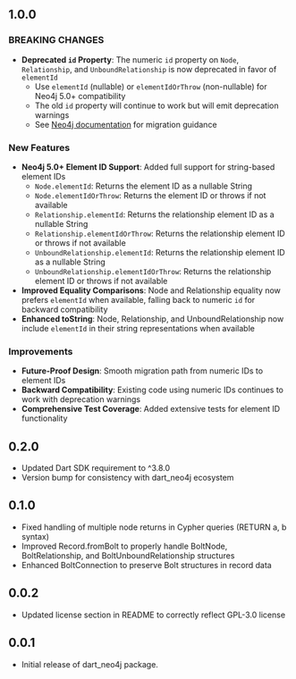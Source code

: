 ## 1.0.0

### BREAKING CHANGES

- **Deprecated `id` Property**: The numeric `id` property on `Node`, `Relationship`, and `UnboundRelationship` is now deprecated in favor of `elementId`
  - Use `elementId` (nullable) or `elementIdOrThrow` (non-nullable) for Neo4j 5.0+ compatibility
  - The old `id` property will continue to work but will emit deprecation warnings
  - See [Neo4j documentation](https://neo4j.com/docs/cypher-manual/5/functions/scalar/#functions-id) for migration guidance

### New Features

- **Neo4j 5.0+ Element ID Support**: Added full support for string-based element IDs
  - `Node.elementId`: Returns the element ID as a nullable String
  - `Node.elementIdOrThrow`: Returns the element ID or throws if not available
  - `Relationship.elementId`: Returns the relationship element ID as a nullable String
  - `Relationship.elementIdOrThrow`: Returns the relationship element ID or throws if not available
  - `UnboundRelationship.elementId`: Returns the relationship element ID as a nullable String
  - `UnboundRelationship.elementIdOrThrow`: Returns the relationship element ID or throws if not available
- **Improved Equality Comparisons**: Node and Relationship equality now prefers `elementId` when available, falling back to numeric `id` for backward compatibility
- **Enhanced toString**: Node, Relationship, and UnboundRelationship now include `elementId` in their string representations when available

### Improvements

- **Future-Proof Design**: Smooth migration path from numeric IDs to element IDs
- **Backward Compatibility**: Existing code using numeric IDs continues to work with deprecation warnings
- **Comprehensive Test Coverage**: Added extensive tests for element ID functionality

## 0.2.0

- Updated Dart SDK requirement to ^3.8.0
- Version bump for consistency with dart_neo4j ecosystem

## 0.1.0

- Fixed handling of multiple node returns in Cypher queries (RETURN a, b syntax)
- Improved Record.fromBolt to properly handle BoltNode, BoltRelationship, and BoltUnboundRelationship structures
- Enhanced BoltConnection to preserve Bolt structures in record data

## 0.0.2

- Updated license section in README to correctly reflect GPL-3.0 license

## 0.0.1

- Initial release of dart_neo4j package.
